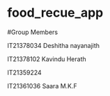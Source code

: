 # food_recue_app

#Group Members

IT21378034 Deshitha nayanajith

IT21378102 Kavindu Herath

IT21359224

IT21361036 Saara M.K.F
